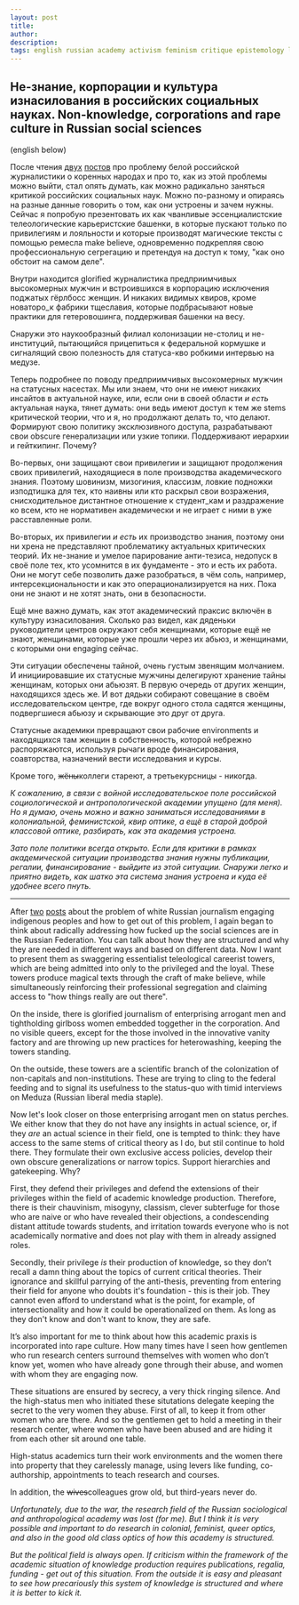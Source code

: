 ```yaml
---
layout: post
title: 
author:
description: 
tags: english russian academy activism feminism critique epistemology linkspolitics practices sociology
---
```


## Не-знание, корпорации и культура изнасилования в российских социальных науках. Non-knowledge, corporations and rape culture in Russian social sciences

(english below)

После чтения [двух](https://t.me/the_ivory_tower/148) [постов](https://t.me/the_ivory_tower/149) про проблему белой российской журналистики о коренных народах и про то, как из этой проблемы можно выйти, стал опять думать, как можно радикально заняться критикой российских социальных наук. Можно по-разному и опираясь на разные данные говорить о том, как они устроены и зачем нужны. Сейчас я попробую презентовать их как чванливые эссенциалистские телеологические карьеристские башенки, в которые пускают только по привилегиям и лояльности и которые производят магические тексты с помощью ремесла make believe, одновременно подкрепляя свою профессиональную сегрегацию и претендуя на доступ к тому, "как оно обстоит на самом деле".

Внутри находится glorified журналистика предприимчивых высокомерных мужчин и встроившихся в корпорацию исключения поджатых гёрлбосс женщин. И никаких видимых квиров, кроме новаторо_к фабрики тщеславия, которые подбрасывают новые практики для гетеровошинга, поддерживая башенки на весу.

Снаружи это наукообразный филиал колонизации не-столиц и не-институций, пытающийся прицепиться к федеральной кормушке и сигналящий свою полезность для статуса-кво робкими интервью на медузе.

Теперь подробнее по поводу предприимчивых высокомерных мужчин на статусных насестах. Мы или знаем, что они не имеют никаких инсайтов в актуальной науке, или, если они в своей области *и есть* актуальная наука, тянет думать: они ведь имеют доступ к тем же stems критической теории, что и я, но продолжают делать то, что делают. Формируют свою политику эксклюзивного доступа, разрабатывают свои obscure генерализации или узкие топики. Поддерживают иерархии и гейткипинг. Почему?

Во-первых, они защищают свои привилегии и защищают продолжения своих привилегий, находящиеся в поле производства академического знания. Поэтому шовинизм, мизогиния, классизм, ловкие подножки изподтишка для тех, кто наивны или кто раскрыл свои возражения, снисходительное дистантное отношение к студент_кам и раздражение ко всем, кто не нормативен академически и не играет с ними в уже расставленные роли.

Во-вторых, их привилегии *и есть* их производство знания, поэтому они ни хрена не представляют проблематику актуальных критических теорий. Их не-знание и умелое парирование анти-тезиса, недопуск в своё поле тех, кто усомнится в их фундаменте - это и есть их работа. Они не могут себе позволить даже разобраться, в чём соль, например, интерсекциональности и как это операционализируется на них. Пока они не знают и не хотят знать, они в безопасности.

Ещё мне важно думать, как этот академический праксис включён в культуру изнасилования. Сколько раз видел, как дяденьки руководители центров окружают себя женщинами, которые ещё не знают, женщинами, которые уже прошли через их абьюз, и женщинами, с которыми они engaging сейчас. 

Эти ситуации обеспечены тайной, очень густым звенящим молчанием. И инициировавшие их статусные мужчины делегируют хранение тайны женщинам, которых они абьюзят. В первую очередь от других женщин, находящихся здесь же. И вот дядьки собирают совещание в своём исследовательском центре, где вокруг одного стола садятся женщины, подвергшиеся абьюзу и скрывающие это друг от друга. 

Статусные академики превращают свои рабочие environments и находящихся там женщин в собственность, которой небрежно распоряжаются, используя рычаги вроде финансирования, соавторства, назначений вести исследования и курсы.

Кроме того, ~~жёны~~коллеги стареют, а третьекурсницы - никогда.

*К сожалению, в связи с войной исследовательское поле российской социологической и антропологической академии упущено (для меня). Но я думаю, очень можно и важно заниматься исследованиями в колониальной, феминистской, квир оптике, а ещё в старой доброй классовой оптике, разбирать, как эта академия устроена.*

*Зато поле политики всегда открыто. Если для критики в рамках академической ситуации производства знания нужны публикации, регалии, финансирование - выйдите из этой ситуации. Снаружи легко и приятно видеть, как шатко эта система знания устроена и куда её удобнее всего пнуть.*

---

After [two](https://t.me/the_ivory_tower/148) [posts](https://t.me/the_ivory_tower/149) about the problem of white Russian journalism engaging indigenous peoples and how to get out of this problem, I again began to think about radically addressing how fucked up the social sciences are in the Russian Federation. You can talk about how they are structured and why they are needed in different ways and based on different data. Now I want to present them as swaggering essentialist teleological careerist towers, which are being admitted into only to the privileged and the loyal. These towers produce magical texts through the craft of make believe, while simultaneously reinforcing their professional segregation and claiming access to "how things really are out there".

On the inside, there is glorified journalism of enterprising arrogant men and tightholding girlboss women embedded toggether in the corporation. And no visible queers, except for the those involved in the innovative vanity factory and are throwing up new practices for heterowashing, keeping the towers standing.

On the outside, these towers are a scientific branch of the colonization of non-capitals and non-institutions. These are trying to cling to the federal feeding and to signal its usefulness to the status-quo with timid interviews on Meduza (Russian liberal media staple).

Now let's look closer on those enterprising arrogant men on status perches. We either know that they do not have any insights in actual science, or, if they *are* an actual science in their field, one is tempted to think: they have access to the same stems of critical theory as I do, but stil continue to hold there. They formulate their own exclusive access policies, develop their own obscure generalizations or narrow topics. Support hierarchies and gatekeeping. Why?

First, they defend their privileges and defend the extensions of their privileges within the field of academic knowledge production. Therefore, there is their chauvinism, misogyny, classism, clever subterfuge for those who are naive or who have revealed their objections, a condescending distant attitude towards students, and irritation towards everyone who is not academically normative and does not play with them in already assigned roles.

Secondly, their privilege *is* their production of knowledge, so they don’t recall a damn thing about the topics of current critical theories. Their ignorance and skillful parrying of the anti-thesis, preventing from entering their field for anyone who doubts it's foundation - this is their job. They cannot even afford to understand what is the point, for example, of intersectionality and how it could be operationalized on them. As long as they don't know and don't want to know, they are safe.

It’s also important for me to think about how this academic praxis is incorporated into rape culture. How many times have I seen how gentlemen who run research centers surround themselves with women who don’t know yet, women who have already gone through their abuse, and women with whom they are engaging now.

These situations are ensured by secrecy, a very thick ringing silence. And the high-status men who initiated these situtations delegate keeping the secret to the very women they abuse. First of all, to keep it from other women who are there. And so the gentlemen get to hold a meeting in their research center, where women who have been abused and are hiding it from each other sit around one table.

High-status academics turn their work environments and the women there into property that they carelessly manage, using levers like funding, co-authorship, appointments to teach research and courses.

In addition, the ~~wives~~colleagues grow old, but third-years never do.

*Unfortunately, due to the war, the research field of the Russian sociological and anthropological academy was lost (for me). But I think it is very possible and important to do research in colonial, feminist, queer optics, and also in the good old class optics of how this academy is structured.*

*But the political field is always open. If criticism within the framework of the academic situation of knowledge production requires publications, regalia, funding - get out of this situation. From the outside it is easy and pleasant to see how precariously this system of knowledge is structured and where it is better to kick it.*

